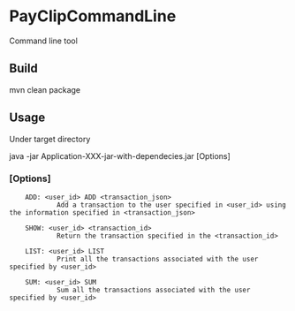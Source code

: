 # PayClipCommandLine
Command line tool

## Build
mvn clean package

## Usage

Under target directory

java -jar Application-XXX-jar-with-dependecies.jar [Options]

### [Options]

        ADD: <user_id> ADD <transaction_json>
                Add a transaction to the user specified in <user_id> using the information specified in <transaction_json>
        
        SHOW: <user_id> <transaction_id>
                Return the transaction specified in the <transaction_id>
                
        LIST: <user_id> LIST 
                Print all the transactions associated with the user specified by <user_id>
                
        SUM: <user_id> SUM 
                Sum all the transactions associated with the user specified by <user_id>


